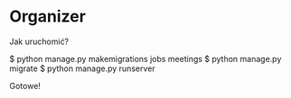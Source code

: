 # Organizer

Jak uruchomić?

$ python manage.py makemigrations jobs meetings
$ python manage.py migrate
$ python manage.py runserver

Gotowe!

